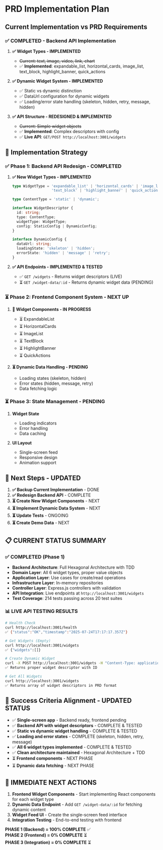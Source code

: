 # PRD Implementation Plan

## Current Implementation vs PRD Requirements

### ✅ **COMPLETED - Backend API Implementation**

1. **✅ Widget Types - IMPLEMENTED**
   - ~~Current: text, image, video, link, chart~~
   - ✅ **Implemented**: expandable_list, horizontal_cards, image_list, text_block, highlight_banner, quick_actions

2. **✅ Dynamic Widget System - IMPLEMENTED**
   - ✅ Static vs dynamic distinction
   - ✅ DataUrl configuration for dynamic widgets
   - ✅ Loading/error state handling (skeleton, hidden, retry, message, hidden)

3. **✅ API Structure - REDESIGNED & IMPLEMENTED**
   - ~~Current: Simple widget objects~~
   - ✅ **Implemented**: Complex descriptors with config
   - ✅ **Live API**: `GET/POST http://localhost:3001/widgets`

## 🎯 Implementation Strategy

### ✅ Phase 1: Backend API Redesign - **COMPLETED**
1. **✅ New Widget Types - IMPLEMENTED**
   ```typescript
   type WidgetType = 'expandable_list' | 'horizontal_cards' | 'image_list' | 
                     'text_block' | 'highlight_banner' | 'quick_actions';
   
   type ContentType = 'static' | 'dynamic';
   
   interface WidgetDescriptor {
     id: string;
     type: ContentType;
     widgetType: WidgetType;
     config: StaticConfig | DynamicConfig;
   }
   
   interface DynamicConfig {
     dataUrl: string;
     loadingState: 'skeleton' | 'hidden';
     errorState: 'hidden' | 'message' | 'retry';
   }
   ```

2. **✅ API Endpoints - IMPLEMENTED & TESTED**
   - ✅ `GET /widgets` - Returns widget descriptors (LIVE)
   - ⏳ `GET /widget-data/:id` - Returns dynamic widget data (PENDING)

### ⏳ Phase 2: Frontend Component System - **NEXT UP**
1. **🔄 Widget Components - IN PROGRESS**
   - ⏳ ExpandableList
   - ⏳ HorizontalCards  
   - ⏳ ImageList
   - ⏳ TextBlock
   - ⏳ HighlightBanner
   - ⏳ QuickActions

2. **⏳ Dynamic Data Handling - PENDING**
   - Loading states (skeleton, hidden)
   - Error states (hidden, message, retry)
   - Data fetching logic

### ⏳ Phase 3: State Management - **PENDING**
1. **Widget State**
   - Loading indicators
   - Error handling
   - Data caching

2. **UI Layout**
   - Single-screen feed
   - Responsive design
   - Animation support

## 🚀 Next Steps - UPDATED

1. **✅ Backup Current Implementation** - DONE
2. **✅ Redesign Backend API** - COMPLETE
3. **⏳ Create New Widget Components** - NEXT
4. **⏳ Implement Dynamic Data System** - NEXT
5. **⏳ Update Tests** - ONGOING
6. **⏳ Create Demo Data** - NEXT

## 📋 **CURRENT STATUS SUMMARY**

### ✅ **COMPLETED (Phase 1)**
- **Backend Architecture**: Full Hexagonal Architecture with TDD
- **Domain Layer**: All 6 widget types, proper value objects
- **Application Layer**: Use cases for create/read operations  
- **Infrastructure Layer**: In-memory repositories
- **Controller Layer**: Express.js controllers with validation
- **API Integration**: Live endpoints at `http://localhost:3001/widgets`
- **Test Coverage**: 214 tests passing across 20 test suites

### 📊 **LIVE API TESTING RESULTS**
```bash
# Health Check
curl http://localhost:3001/health
✅ {"status":"OK","timestamp":"2025-07-24T17:17:17.357Z"}

# Get Widgets (Empty)
curl http://localhost:3001/widgets  
✅ {"widgets":[]}

# Create Dynamic Widget
curl -X POST http://localhost:3001/widgets -H "Content-Type: application/json" -d '{...}'
✅ Returns proper widget descriptor with ID

# Get All Widgets
curl http://localhost:3001/widgets
✅ Returns array of widget descriptors in PRD format
```

## 📝 Success Criteria Alignment - **UPDATED STATUS**

- ✅ **Single-screen app** - Backend ready, frontend pending
- ✅ **Backend API with widget descriptors** - COMPLETE & TESTED
- ✅ **Static vs dynamic widget handling** - COMPLETE & TESTED  
- ✅ **Loading and error states** - COMPLETE (skeleton, hidden, retry, message)
- ✅ **All 6 widget types implemented** - COMPLETE & TESTED
- ✅ **Clean architecture maintained** - Hexagonal Architecture + TDD
- ⏳ **Frontend components** - NEXT PHASE
- ⏳ **Dynamic data fetching** - NEXT PHASE

## 🎯 **IMMEDIATE NEXT ACTIONS**

1. **Frontend Widget Components** - Start implementing React components for each widget type
2. **Dynamic Data Endpoint** - Add `GET /widget-data/:id` for fetching dynamic content
3. **Widget Feed UI** - Create the single-screen feed interface
4. **Integration Testing** - End-to-end testing with frontend

**PHASE 1 (Backend) = 100% COMPLETE** ✅  
**PHASE 2 (Frontend) = 0% COMPLETE** ⏳  
**PHASE 3 (Integration) = 0% COMPLETE** ⏳
